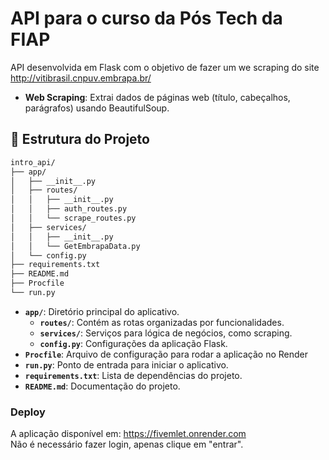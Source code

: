 # API para o curso da Pós Tech da FIAP

API desenvolvida em Flask com o objetivo de fazer um we scraping do site http://vitibrasil.cnpuv.embrapa.br/
- **Web Scraping**: Extrai dados de páginas web (título, cabeçalhos, parágrafos) usando BeautifulSoup.

## 📁 Estrutura do Projeto

```bash
intro_api/
├── app/
│   ├── __init__.py
│   ├── routes/
│   │   ├── __init__.py
│   │   ├── auth_routes.py
│   │   └── scrape_routes.py
│   ├── services/
│   │   ├── __init__.py
│   │   └── GetEmbrapaData.py
│   └── config.py
├── requirements.txt
├── README.md
├── Procfile
└── run.py

```

- **`app/`**: Diretório principal do aplicativo.
  - **`routes/`**: Contém as rotas organizadas por funcionalidades.
  - **`services/`**: Serviços para lógica de negócios, como scraping.
  - **`config.py`**: Configurações da aplicação Flask.
- **`Procfile`**: Arquivo de configuração para rodar a aplicação no Render
- **`run.py`**: Ponto de entrada para iniciar o aplicativo.
- **`requirements.txt`**: Lista de dependências do projeto.
- **`README.md`**: Documentação do projeto.


### Deploy<br>
A aplicação disponível em: https://fivemlet.onrender.com <br>
Não é necessário fazer login, apenas clique em "entrar".